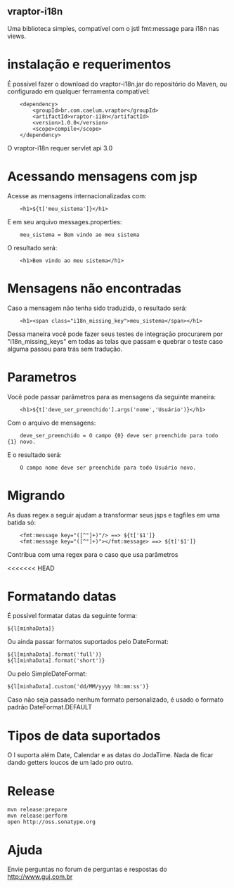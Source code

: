 ## vraptor-i18n

Uma biblioteca simples, compatível com o jstl fmt:message para i18n nas views.

# instalação e requerimentos

É possível fazer o download do vraptor-i18n.jar do repositório do Maven, ou configurado em qualquer ferramenta compatível:

		<dependency>
			<groupId>br.com.caelum.vraptor</groupId>
			<artifactId>vraptor-i18n</artifactId>
			<version>1.0.0</version>
			<scope>compile</scope>
		</dependency>


O vraptor-i18n requer servlet api 3.0

# Acessando mensagens com jsp

Acesse as mensagens internacionalizadas com:

		<h1>${t['meu_sistema']}</h1>

E em seu arquivo messages.properties:

		meu_sistema = Bem vindo ao meu sistema
		
O resultado será:

		<h1>Bem vindo ao meu sistema</h1>
	
# Mensagens não encontradas
		
Caso a mensagem não tenha sido traduzida, o resultado será:

		<h1><span class="i18n_missing_key">meu_sistema</span></h1>
	
Dessa maneira você pode fazer seus testes de integração procurarem por "i18n_missing_keys" em todas as telas que passam e quebrar o teste caso alguma passou para trás sem tradução.

# Parametros

Você pode passar parâmetros para as mensagens da seguinte maneira:

		<h1>${t['deve_ser_preenchido'].args('nome','Usuário')}</h1>

Com o arquivo de mensagens:

		deve_ser_preenchido = O campo {0} deve ser preenchido para todo {1} novo.
	
E o resultado será:

		O campo nome deve ser preenchido para todo Usuário novo.

# Migrando

As duas regex a seguir ajudam a transformar seus jsps e tagfiles em uma batida só:

		<fmt:message key="([^"]+)"/> ==> ${t['$1']}
		<fmt:message key="([^"]+)"></fmt:message> ==> ${t['$1']}
		
Contribua com uma regex para o caso que usa parâmetros

<<<<<<< HEAD
# Formatando datas

É possível formatar datas da seguinte forma:

    ${l[minhaData]}

Ou ainda passar formatos suportados pelo DateFormat:

    ${l[minhaData].format('full')}
    ${l[minhaData].format('short')}

Ou pelo SimpleDateFormat:

    ${l[minhaData].custom('dd/MM/yyyy hh:mm:ss')}

Caso não seja passado nenhum formato personalizado, é usado o formato padrão
DateFormat.DEFAULT

# Tipos de data suportados

O l suporta além Date, Calendar e as datas do JodaTime. Nada de ficar dando getters loucos de um lado pro outro.

# Release

	mvn release:prepare
	mvn release:perform
	open http://oss.sonatype.org

# Ajuda

Envie perguntas no forum de perguntas e respostas do http://www.guj.com.br
